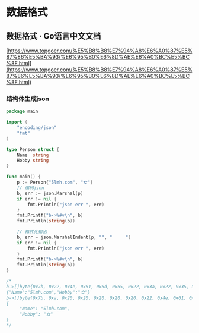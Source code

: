 # 数据格式

## 数据格式 · Go语言中文文档

[https://www.topgoer.com/%E5%B8%B8%E7%94%A8%E6%A0%87%E5%87%86%E5%BA%93/%E6%95%B0%E6%8D%AE%E6%A0%BC%E5%BC%8F.html](https://www.topgoer.com/%E5%B8%B8%E7%94%A8%E6%A0%87%E5%87%86%E5%BA%93/%E6%95%B0%E6%8D%AE%E6%A0%BC%E5%BC%8F.html)

### 结构体生成json

```go
package main

import (
	"encoding/json"
	"fmt"
)

type Person struct {
	Name  string
	Hobby string
}

func main() {
	p := Person{"5lmh.com", "女"}
	// 编码json
	b, err := json.Marshal(p)
	if err != nil {
		fmt.Println("json err ", err)
	}
	fmt.Printf("b->%#v\n", b)
	fmt.Println(string(b))

	// 格式化输出
	b, err = json.MarshalIndent(p, "", "     ")
	if err != nil {
		fmt.Println("json err ", err)
	}
	fmt.Printf("b->%#v\n", b)
	fmt.Println(string(b))
}

/*
b->[]byte{0x7b, 0x22, 0x4e, 0x61, 0x6d, 0x65, 0x22, 0x3a, 0x22, 0x35, 0x6c, 0x6d, 0x68, 0x2e, 0x63, 0x6f, 0x6d, 0x22, 0x2c, 0x22, 0x48, 0x6f, 0x62, 0x62, 0x79, 0x22, 0x3a, 0x22, 0xe5, 0xa5, 0xb3, 0x22, 0x7d}
{"Name":"5lmh.com","Hobby":"女"}
b->[]byte{0x7b, 0xa, 0x20, 0x20, 0x20, 0x20, 0x20, 0x22, 0x4e, 0x61, 0x6d, 0x65, 0x22, 0x3a, 0x20, 0x22, 0x35, 0x6c, 0x6d, 0x68, 0x2e, 0x63, 0x6f, 0x6d, 0x22, 0x2c, 0xa, 0x20, 0x20, 0x20, 0x20, 0x20, 0x22, 0x48, 0x6f, 0x62, 0x62, 0x79, 0x22, 0x3a, 0x20, 0x22, 0xe5, 0xa5, 0xb3, 0x22, 0xa, 0x7d}
{
     "Name": "5lmh.com",
     "Hobby": "女"
}
*/

```



